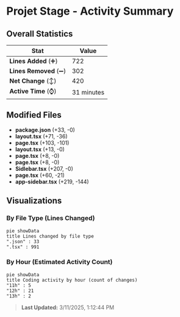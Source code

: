 # Projet Stage - Activity Summary 

## Overall Statistics

| Stat                   | Value                                                             |
| ---------------------- | ----------------------------------------------------------------- |
| **Lines Added** (➕)   | 722                                          |
| **Lines Removed** (➖) | 302                                        |
| **Net Change** (↕)    | 420                |
| **Active Time** (⌚)   | 31 minutes |


## Modified Files
- **package.json** (+33, -0)
- **layout.tsx** (+71, -36)
- **page.tsx** (+103, -101)
- **layout.tsx** (+13, -0)
- **page.tsx** (+8, -0)
- **page.tsx** (+8, -0)
- **Sidlebar.tsx** (+207, -0)
- **page.tsx** (+60, -21)
- **app-sidebar.tsx** (+219, -144)

## Visualizations

### By File Type (Lines Changed)

```mermaid
pie showData
title Lines changed by file type
".json" : 33
".tsx" : 991
```

### By Hour (Estimated Activity Count)

```mermaid
pie showData
title Coding activity by hour (count of changes)
"11h" : 5
"12h" : 21
"13h" : 2
```


> **Last Updated:** 3/11/2025, 1:12:44 PM